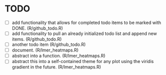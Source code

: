 # TODO
- [ ] add functionality that allows for completed todo items to be marked with DONE. (R/github_todo.R)
- [ ] add functionality to pull an already initialized todo list and append new items. (R/github_todo.R)
- [ ] another todo item (R/github_todo.R)
- [ ] document. (R/lmer_heatmaps.R)
- [ ] abstract into a function. (R/lmer_heatmaps.R)
- [ ] abstract this into a self-contained theme for any plot using the viridis gradient in the future. (R/lmer_heatmaps.R)
